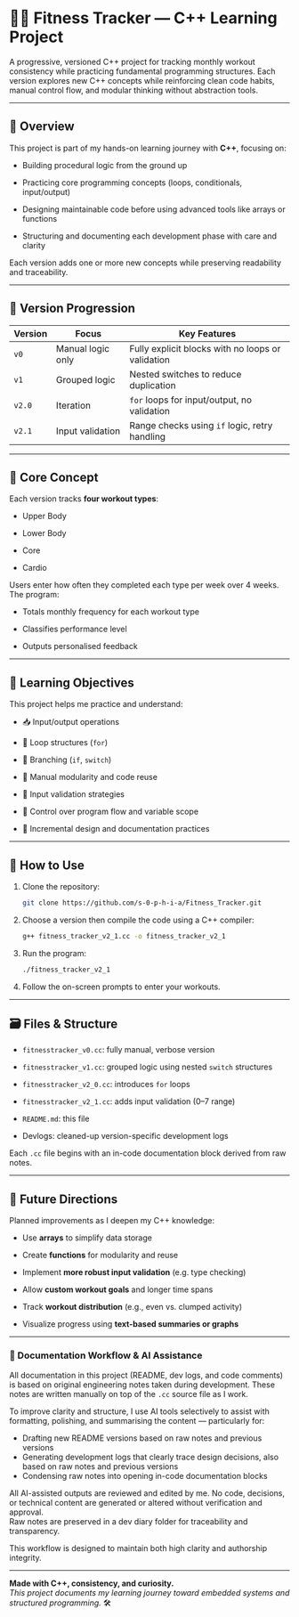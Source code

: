 # 🏋️‍♀️ Fitness Tracker — C++ Learning Project

A progressive, versioned C++ project for tracking monthly workout consistency while practicing fundamental programming structures. Each version explores new C++ concepts while reinforcing clean code habits, manual control flow, and modular thinking without abstraction tools.

---
## 📌 Overview

This project is part of my hands-on learning journey with **C++**, focusing on:

- Building procedural logic from the ground up
    
- Practicing core programming concepts (loops, conditionals, input/output)
    
- Designing maintainable code before using advanced tools like arrays or functions
    
- Structuring and documenting each development phase with care and clarity
    

Each version adds one or more new concepts while preserving readability and traceability.  

---
## 📆 Version Progression

| Version | Focus             | Key Features                                      |
| ------- | ----------------- | ------------------------------------------------- |
| `v0`    | Manual logic only | Fully explicit blocks with no loops or validation |
| `v1`    | Grouped logic     | Nested switches to reduce duplication             |
| `v2.0`  | Iteration         | `for` loops for input/output, no validation       |
| `v2.1`  | Input validation  | Range checks using `if` logic, retry handling     |

---
## 🧠 Core Concept

Each version tracks **four workout types**:

- Upper Body
    
- Lower Body
    
- Core
    
- Cardio
    

Users enter how often they completed each type per week over 4 weeks. The program:

- Totals monthly frequency for each workout type
    
- Classifies performance level
    
- Outputs personalised feedback
    

---
## 🔧 Learning Objectives

This project helps me practice and understand:

- 📥 Input/output operations
    
- 🔁 Loop structures (`for`)
    
- 🧭 Branching (`if`, `switch`)
    
- 🧱 Manual modularity and code reuse
    
- 🧪 Input validation strategies
    
- 🧠 Control over program flow and variable scope
    
- 📝 Incremental design and documentation practices


---
## 📝 How to Use

1. Clone the repository:
   ```bash
   git clone https://github.com/s-0-p-h-i-a/Fitness_Tracker.git

2. Choose a version then compile the code using a C++ compiler:
    ```bash
   g++ fitness_tracker_v2_1.cc -o fitness_tracker_v2_1

3. Run the program:
      ```bash
    ./fitness_tracker_v2_1

4. Follow the on-screen prompts to enter your workouts.

---
## 🗃️ Files & Structure

- `fitnesstracker_v0.cc`: fully manual, verbose version
    
- `fitnesstracker_v1.cc`: grouped logic using nested `switch` structures
    
- `fitnesstracker_v2_0.cc`: introduces `for` loops
    
- `fitnesstracker_v2_1.cc`: adds input validation (0–7 range)
    
- `README.md`: this file
    
- Devlogs: cleaned-up version-specific development logs
    

Each `.cc` file begins with an in-code documentation block derived from raw notes.

---
## 🚀 Future Directions

Planned improvements as I deepen my C++ knowledge:

- Use **arrays** to simplify data storage
    
- Create **functions** for modularity and reuse
    
- Implement **more robust input validation** (e.g. type checking)
    
- Allow **custom workout goals** and longer time spans
    
- Track **workout distribution** (e.g., even vs. clumped activity)
    
- Visualize progress using **text-based summaries or graphs**
    

---
### 🧠 Documentation Workflow & AI Assistance

All documentation in this project (README, dev logs, and code comments) is based on original engineering notes taken during development. These notes are written manually on top of the `.cc` source file as I work.

To improve clarity and structure, I use AI tools selectively to assist with formatting, polishing, and summarising the content — particularly for:
- Drafting new README versions based on raw notes and previous versions
- Generating development logs that clearly trace design decisions, also based on raw notes and previous versions
- Condensing raw notes into opening in-code documentation blocks

All AI-assisted outputs are reviewed and edited by me. No code, decisions, or technical content are generated or altered without verification and approval.  
Raw notes are preserved in a dev diary folder for traceability and transparency.

This workflow is designed to maintain both high clarity and authorship integrity.

---

**Made with C++, consistency, and curiosity.**  
_This project documents my learning journey toward embedded systems and structured programming._ 🛠️
